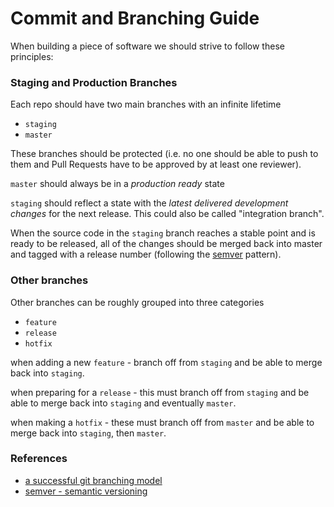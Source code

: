 # Commit and Branching Guide

When building a piece of software we should strive to follow these principles:

### Staging and Production Branches

Each repo should have two main branches with an infinite lifetime

+ `staging`
+ `master`

These branches should be protected (i.e. no one should be able to push to them and Pull Requests have to be approved by at least one reviewer).

`master` should always be in a *production ready* state

`staging` should reflect a state with the *latest delivered development changes* for the next release. This could also be called "integration branch".

When the source code in the `staging` branch reaches a stable point and is ready to be released, all of the changes should be merged back into master and tagged with a release number (following the [semver](http://semver.org/) pattern).

### Other branches

Other branches can be roughly grouped into three categories

+ `feature`
+ `release`
+ `hotfix`

when adding a new `feature` - branch off from `staging` and be able to merge back into `staging`.

when preparing for a `release` - this must branch off from `staging` and be able to merge back into `staging` and eventually `master`.

when making a `hotfix` - these must branch off from `master` and be able to merge back into `staging`, then `master`.

### References

+ [a successful git branching model](http://nvie.com/posts/a-successful-git-branching-model/)
+ [semver - semantic versioning](http://semver.org/)
